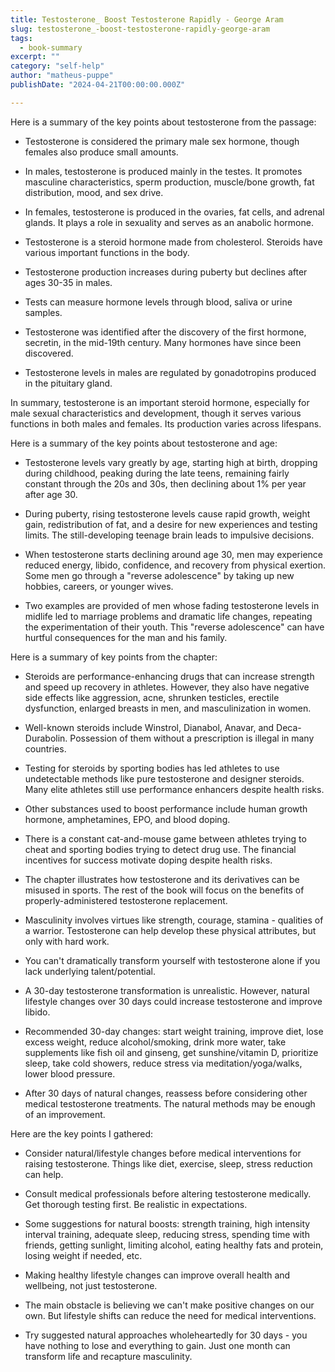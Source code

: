 ```yaml
---
title: Testosterone_ Boost Testosterone Rapidly - George Aram
slug: testosterone_-boost-testosterone-rapidly-george-aram
tags: 
  - book-summary
excerpt: ""
category: "self-help"
author: "matheus-puppe"
publishDate: "2024-04-21T00:00:00.000Z"

---
```



 Here is a summary of the key points about testosterone from the passage:

- Testosterone is considered the primary male sex hormone, though females also produce small amounts. 

- In males, testosterone is produced mainly in the testes. It promotes masculine characteristics, sperm production, muscle/bone growth, fat distribution, mood, and sex drive.

- In females, testosterone is produced in the ovaries, fat cells, and adrenal glands. It plays a role in sexuality and serves as an anabolic hormone. 

- Testosterone is a steroid hormone made from cholesterol. Steroids have various important functions in the body.

- Testosterone production increases during puberty but declines after ages 30-35 in males. 

- Tests can measure hormone levels through blood, saliva or urine samples. 

- Testosterone was identified after the discovery of the first hormone, secretin, in the mid-19th century. Many hormones have since been discovered.

- Testosterone levels in males are regulated by gonadotropins produced in the pituitary gland.

In summary, testosterone is an important steroid hormone, especially for male sexual characteristics and development, though it serves various functions in both males and females. Its production varies across lifespans.

 Here is a summary of the key points about testosterone and age:

- Testosterone levels vary greatly by age, starting high at birth, dropping during childhood, peaking during the late teens, remaining fairly constant through the 20s and 30s, then declining about 1% per year after age 30. 

- During puberty, rising testosterone levels cause rapid growth, weight gain, redistribution of fat, and a desire for new experiences and testing limits. The still-developing teenage brain leads to impulsive decisions. 

- When testosterone starts declining around age 30, men may experience reduced energy, libido, confidence, and recovery from physical exertion. Some men go through a "reverse adolescence" by taking up new hobbies, careers, or younger wives.

- Two examples are provided of men whose fading testosterone levels in midlife led to marriage problems and dramatic life changes, repeating the experimentation of their youth. This "reverse adolescence" can have hurtful consequences for the man and his family.

 Here is a summary of key points from the chapter:

- Steroids are performance-enhancing drugs that can increase strength and speed up recovery in athletes. However, they also have negative side effects like aggression, acne, shrunken testicles, erectile dysfunction, enlarged breasts in men, and masculinization in women. 

- Well-known steroids include Winstrol, Dianabol, Anavar, and Deca-Durabolin. Possession of them without a prescription is illegal in many countries.

- Testing for steroids by sporting bodies has led athletes to use undetectable methods like pure testosterone and designer steroids. Many elite athletes still use performance enhancers despite health risks.

- Other substances used to boost performance include human growth hormone, amphetamines, EPO, and blood doping. 

- There is a constant cat-and-mouse game between athletes trying to cheat and sporting bodies trying to detect drug use. The financial incentives for success motivate doping despite health risks.

- The chapter illustrates how testosterone and its derivatives can be misused in sports. The rest of the book will focus on the benefits of properly-administered testosterone replacement.

 

- Masculinity involves virtues like strength, courage, stamina - qualities of a warrior. Testosterone can help develop these physical attributes, but only with hard work. 

- You can't dramatically transform yourself with testosterone alone if you lack underlying talent/potential.

- A 30-day testosterone transformation is unrealistic. However, natural lifestyle changes over 30 days could increase testosterone and improve libido.

- Recommended 30-day changes: start weight training, improve diet, lose excess weight, reduce alcohol/smoking, drink more water, take supplements like fish oil and ginseng, get sunshine/vitamin D, prioritize sleep, take cold showers, reduce stress via meditation/yoga/walks, lower blood pressure.

- After 30 days of natural changes, reassess before considering other medical testosterone treatments. The natural methods may be enough of an improvement.

 Here are the key points I gathered:

- Consider natural/lifestyle changes before medical interventions for raising testosterone. Things like diet, exercise, sleep, stress reduction can help. 

- Consult medical professionals before altering testosterone medically. Get thorough testing first. Be realistic in expectations. 

- Some suggestions for natural boosts: strength training, high intensity interval training, adequate sleep, reducing stress, spending time with friends, getting sunlight, limiting alcohol, eating healthy fats and protein, losing weight if needed, etc.

- Making healthy lifestyle changes can improve overall health and wellbeing, not just testosterone.

- The main obstacle is believing we can't make positive changes on our own. But lifestyle shifts can reduce the need for medical interventions.

- Try suggested natural approaches wholeheartedly for 30 days - you have nothing to lose and everything to gain. Just one month can transform life and recapture masculinity.